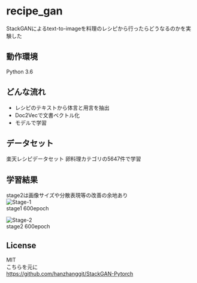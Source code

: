 # recipe_gan
StackGANによるtext-to-imageを料理のレシピから行ったらどうなるのかを実験した
## 動作環境
Python 3.6
## どんな流れ
* レシピのテキストから体言と用言を抽出
* Doc2Vecで文書ベクトル化
* モデルで学習

## データセット
楽天レシピデータセット
卵料理カテゴリの5647件で学習

## 学習結果
stage2は画像サイズや分散表現等の改善の余地あり\
![Stage-1](https://user-images.githubusercontent.com/38776830/51962656-3ee5e100-24a4-11e9-9515-5d4bdbe6a5a4.png)  
stage1 600epoch

![Stage-2](https://user-images.githubusercontent.com/38776830/51962706-6e94e900-24a4-11e9-8cfb-7eac521382fa.png)  
stage2 600epoch

## License
MIT\
こちらを元に  
https://github.com/hanzhanggit/StackGAN-Pytorch